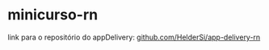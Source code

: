 # minicurso-rn

link para o repositório do appDelivery: [github.com/HelderSi/app-delivery-rn](https://github.com/HelderSi/app-delivery-rn)
